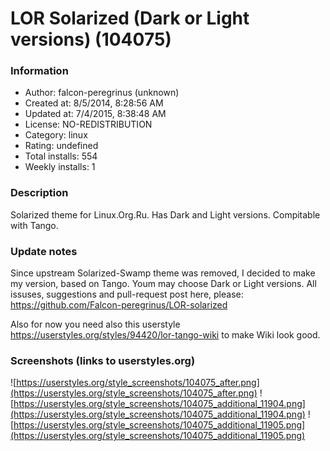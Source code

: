 # LOR Solarized (Dark or Light versions) (104075)

### Information
- Author: falcon-peregrinus (unknown)
- Created at: 8/5/2014, 8:28:56 AM
- Updated at: 7/4/2015, 8:38:48 AM
- License: NO-REDISTRIBUTION
- Category: linux
- Rating: undefined
- Total installs: 554
- Weekly installs: 1


### Description
Solarized theme for Linux.Org.Ru. Has Dark and Light versions. Compitable with Tango.

### Update notes
Since upstream Solarized-Swamp theme was removed, I decided to make my version, based on Tango. Youm may choose Dark or Light versions. All issuses, suggestions and pull-request post here, please: https://github.com/Falcon-peregrinus/LOR-solarized

Also for now you need also this userstyle https://userstyles.org/styles/94420/lor-tango-wiki to make Wiki look good.

### Screenshots (links to userstyles.org)
![https://userstyles.org/style_screenshots/104075_after.png](https://userstyles.org/style_screenshots/104075_after.png)
![https://userstyles.org/style_screenshots/104075_additional_11904.png](https://userstyles.org/style_screenshots/104075_additional_11904.png)
![https://userstyles.org/style_screenshots/104075_additional_11905.png](https://userstyles.org/style_screenshots/104075_additional_11905.png)

